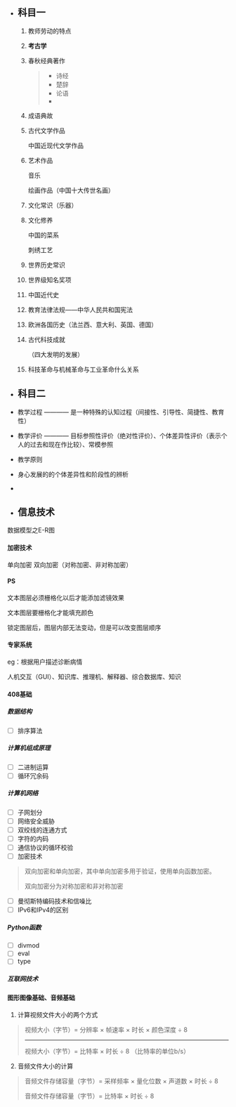 - ## 科目一

  1. 教师劳动的特点

  2. **考古学**

  3. 春秋经典著作

     > - 诗经
     > - 楚辞
     > - 论语
     > - 

  4. 成语典故

  5. 古代文学作品

     中国近现代文学作品

     

  6. 艺术作品

     音乐

     绘画作品（中国十大传世名画）

  7. 文化常识（乐器）

  8. 文化修养

     中国的菜系

     刺绣工艺

  9. 世界历史常识

  10. 世界级知名奖项

  11. 中国近代史

  12. 教育法律法规——中华人民共和国宪法

  13. 欧洲各国历史（法兰西、意大利、英国、德国）

  14. 古代科技成就

      （四大发明的发展）

  15. 科技革命与机械革命与工业革命什么关系

- ## 科目二

- 教学过程 ———— 是一种特殊的认知过程（间接性、引导性、简捷性、教育性）

- 教学评价 ———— 目标参照性评价（绝对性评价）、个体差异性评价（表示个人的过去和现在作比较）、常模参照

- 教学原则

- 身心发展的的个体差异性和阶段性的辨析

- 







- ## 信息技术

数据模型之E-R图


#### 加密技术
单向加密
双向加密（对称加密、非对称加密）

#### PS

文本图层必须栅格化以后才能添加滤镜效果

文本图层要栅格化才能填充颜色

锁定图层后，图层内部无法变动，但是可以改变图层顺序

#### 专家系统

eg：根据用户描述诊断病情

人机交互（GUI）、知识库、推理机、解释器、综合数据库、知识

#### 408基础
##### 数据结构

- [ ] 排序算法


##### 计算机组成原理

- [ ] 二进制运算
- [ ] 循环冗余码

##### 计算机网络

- [ ] 子网划分
- [ ] 网络安全威胁
- [ ] 双绞线的连通方式
- [ ] 字符的内码
- [ ] 通信协议的循环校验
- [ ] 加密技术

> 双向加密和单向加密，其中单向加密多用于验证，使用单向函数加密。
>
> 双向加密分为对称加密和非对称加密

- [ ] 曼彻斯特编码技术和信噪比
- [ ] IPv6和IPv4的区别

##### Python函数

- [ ] divmod
- [ ] eval
- [ ] type

##### 互联网技术





#### 图形图像基础、音频基础

1. 计算视频文件大小的两个方式

> 视频大小（字节）= 分辨率  × 帧速率  ×  时长  ×  颜色深度  ÷  8
>
> ------
>
> 视频大小（字节）= 比特率 × 时长 ÷ 8      （比特率的单位b/s）
> 

2. 音频文件大小的计算

> 音频文件存储容量（字节）= 采样频率 × 量化位数 × 声道数 × 时长 ÷ 8
>
> 音频文件存储容量（字节）= 比特率 × 时长 ÷ 8









